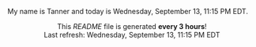 My name is Tanner and today is Wednesday, September 13, 11:15 PM EDT.

<p align="center">This <i>README</i> file is generated <b>every 3 hours</b>!</br>Last refresh: Wednesday, September 13, 11:15 PM EDT<br /></p>
